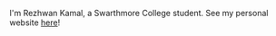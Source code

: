 I'm Rezhwan Kamal, a Swarthmore College student. See my personal website [here](https://rezkamal.github.io/rezKamal/)!
